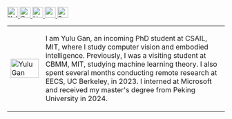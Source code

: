 <p> 
  <a href="http://www.yulugan.com"> <img src="https://img.shields.io/badge/My-Homepage-success" height="25px" alt="Yulu Gan">
  <a href="https://scholar.google.com/citations?user=hQ-J_eAAAAAJ&hl=en"><img src="https://img.shields.io/badge/scholar-4385FE.svg?&style=plastic&logo=google-scholar&logoColor=white" alt="Google Scholar" height="25px"> </a>
  <a href="https://www.linkedin.com/in/yulu-g-31a626281/"><img src="https://img.shields.io/badge/linkedin-006CAC.svg?&style=plastic&logo=linkedin&logoColor=white" height="25px" alt="LinkedIn"> </a>
  <a href="http://www.yulugan.com/static/CV.pdf"> <img src="https://img.shields.io/badge/-Resume-orange?style=plastic" height="25px"> </a>
  <a href="https://x.com/yule_gan"><img src="https://img.shields.io/twitter/follow/Yulu Gan" height="25px" alt="Twiiter"> </a>
</p> 


<table width="100%" cellspacing="12" margin="0" padding="0" cellpadding="0">
<tbody>
  <tr>
    <td width="16%">
        <a href="http://www.yulugan.com/static/img/photonew.bc798d3.jpg"><img alt="Yulu Gan" src="http://www.yulugan.com/static/img/photonew.bc798d3.jpg" width="100%"></a>
    </td>
    <td>
    <p> 
      I am Yulu Gan, an incoming PhD student at CSAIL, MIT, where I study computer vision and embodied intelligence. Previously, I was a visiting student at CBMM, MIT, studying machine learning theory. I also spent several months conducting remote research at EECS, UC Berkeley, in 2023. I interned at Microsoft and received my master's degree from Peking University in 2024.
    </p>
    </td>
   </tr>
</tbody>
</table>
